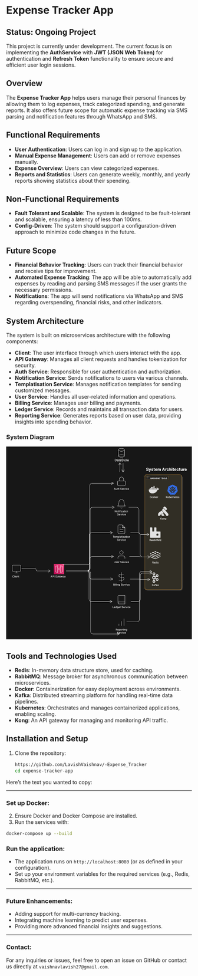 # Expense Tracker App

## Status: Ongoing Project

This project is currently under development. The current focus is on implementing the **AuthService** with **JWT (JSON Web Token)** for authentication and **Refresh Token** functionality to ensure secure and efficient user login sessions.

## Overview
The **Expense Tracker App** helps users manage their personal finances by allowing them to log expenses, track categorized spending, and generate reports. It also offers future scope for automatic expense tracking via SMS parsing and notification features through WhatsApp and SMS.

## Functional Requirements
- **User Authentication**: Users can log in and sign up to the application.
- **Manual Expense Management**: Users can add or remove expenses manually.
- **Expense Overview**: Users can view categorized expenses.
- **Reports and Statistics**: Users can generate weekly, monthly, and yearly reports showing statistics about their spending.

## Non-Functional Requirements
- **Fault Tolerant and Scalable**: The system is designed to be fault-tolerant and scalable, ensuring a latency of less than 100ms.
- **Config-Driven**: The system should support a configuration-driven approach to minimize code changes in the future.

## Future Scope
- **Financial Behavior Tracking**: Users can track their financial behavior and receive tips for improvement.
- **Automated Expense Tracking**: The app will be able to automatically add expenses by reading and parsing SMS messages if the user grants the necessary permissions.
- **Notifications**: The app will send notifications via WhatsApp and SMS regarding overspending, financial risks, and other indicators.

## System Architecture
The system is built on microservices architecture with the following components:

- **Client**: The user interface through which users interact with the app.
- **API Gateway**: Manages all client requests and handles tokenization for security.
- **Auth Service**: Responsible for user authentication and authorization.
- **Notification Service**: Sends notifications to users via various channels.
- **Templatisation Service**: Manages notification templates for sending customized messages.
- **User Service**: Handles all user-related information and operations.
- **Billing Service**: Manages user billing and payments.
- **Ledger Service**: Records and maintains all transaction data for users.
- **Reporting Service**: Generates reports based on user data, providing insights into spending behavior.

### System Diagram
![System Architecture](https://github.com/LavishVaishnav/-Expense_Tracker/blob/main/HLD.png)

## Tools and Technologies Used

- **Redis**: In-memory data structure store, used for caching.
- **RabbitMQ**: Message broker for asynchronous communication between microservices.
- **Docker**: Containerization for easy deployment across environments.
- **Kafka**: Distributed streaming platform for handling real-time data pipelines.
- **Kubernetes**: Orchestrates and manages containerized applications, enabling scaling.
- **Kong**: An API gateway for managing and monitoring API traffic.

## Installation and Setup

1. Clone the repository:
   ```bash
   https://github.com/LavishVaishnav/-Expense_Tracker
   cd expense-tracker-app
Here’s the text you wanted to copy:

---

### Set up Docker:

2. Ensure Docker and Docker Compose are installed.
3. Run the services with:

```bash
docker-compose up --build
```

### Run the application:

- The application runs on `http://localhost:8080` (or as defined in your configuration).
- Set up your environment variables for the required services (e.g., Redis, RabbitMQ, etc.).

---

### Future Enhancements:
- Adding support for multi-currency tracking.
- Integrating machine learning to predict user expenses.
- Providing more advanced financial insights and suggestions.

---

### Contact:
For any inquiries or issues, feel free to open an issue on GitHub or contact us directly at `vaishnavlavish27@gmail.com`.


